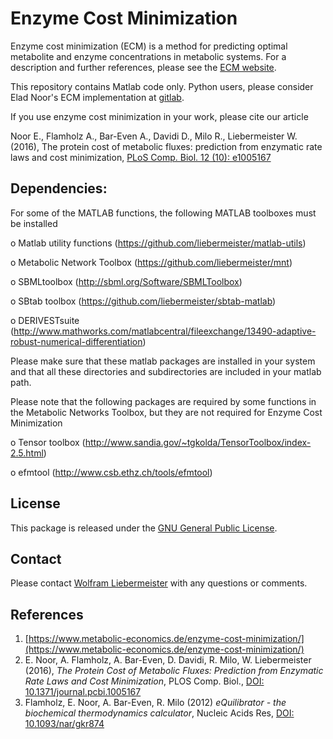 Enzyme Cost Minimization
==========================================

Enzyme cost minimization (ECM) is a method for predicting optimal metabolite and enzyme concentrations in metabolic systems. For a description and
further references, please see the [ECM website](https://www.metabolic-economics.de/enzyme-cost-minimization/).

This repository contains Matlab code only. Python users, please consider Elad Noor's ECM implementation at [gitlab](https://gitlab.com/elad.noor/enzyme-cost-minimization).

If you use enzyme cost minimization in your work, please cite our article

Noor E., Flamholz A., Bar-Even A., Davidi D., Milo R., Liebermeister W. (2016), The protein cost of metabolic fluxes: prediction from enzymatic rate laws and cost minimization, [PLoS Comp. Biol. 12 (10): e1005167](https://journals.plos.org/ploscompbiol/article?id=10.1371/journal.pcbi.1006010)

## Dependencies: 

For some of the MATLAB functions, the following MATLAB toolboxes must be installed

  o Matlab utility functions    (https://github.com/liebermeister/matlab-utils)

  o Metabolic Network Toolbox (https://github.com/liebermeister/mnt)

  o SBMLtoolbox               (http://sbml.org/Software/SBMLToolbox)

  o SBtab toolbox             (https://github.com/liebermeister/sbtab-matlab)

  o DERIVESTsuite             (http://www.mathworks.com/matlabcentral/fileexchange/13490-adaptive-robust-numerical-differentiation)

Please make sure that these matlab packages are installed in your system and that all these directories and subdirectories are included in your matlab path.

Please note that the following packages are required by some functions in the Metabolic Networks Toolbox, but they are not required for Enzyme Cost Minimization

  o Tensor toolbox (http://www.sandia.gov/~tgkolda/TensorToolbox/index-2.5.html)

  o efmtool        (http://www.csb.ethz.ch/tools/efmtool)


## License
This package is released under the [GNU General Public License](LICENSE).

## Contact
Please contact [Wolfram Liebermeister](wolfram.liebermeister@gmail.com) with any questions or comments.


## References
1. [https://www.metabolic-economics.de/enzyme-cost-minimization/](https://www.metabolic-economics.de/enzyme-cost-minimization/)
2. E. Noor, A. Flamholz, A. Bar-Even, D. Davidi, R. Milo, W. Liebermeister (2016), *The Protein Cost of Metabolic Fluxes: Prediction from Enzymatic Rate Laws and Cost Minimization*, PLOS Comp. Biol., [DOI: 10.1371/journal.pcbi.1005167](https://www.ncbi.nlm.nih.gov/pmc/articles/PMC5094713/)
3. Flamholz, E. Noor, A. Bar-Even, R. Milo (2012) *eQuilibrator - the biochemical thermodynamics calculator*, Nucleic Acids Res, [DOI: 10.1093/nar/gkr874](http://bioinformatics.oxfordjournals.org/content/28/15/2037.long)
